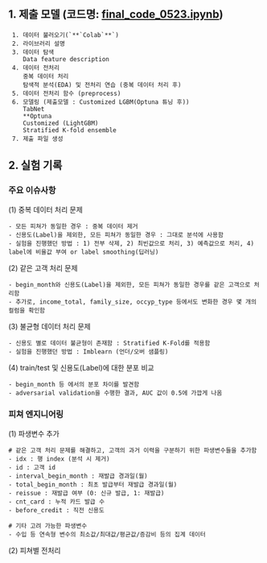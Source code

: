 ## 1. 제출 모델 (코드명: [final_code_0523.ipynb](https://github.com/bunchacha/dacon-competition-credit_score_prediction/blob/main/notebook/%EC%9D%B4%EB%AC%B8%ED%98%95/final_code_0523.ipynb))
```
 1. 데이터 불러오기(`**`Colab`**`)
 2. 라이브러리 설명
 3. 데이터 탐색
    Data feature description
 4. 데이터 전처리
    중복 데이터 처리
    탐색적 분석(EDA) 및 전처리 연습 (중복 데이터 처리 후)
 5. 데이터 전처리 함수 (preprocess)
 6. 모델링 (제출모델 : Customized LGBM(Optuna 튜닝 후))
    TabNet
    **Optuna
    Customized (LightGBM)
    Stratified K-fold ensemble
 7. 제출 파일 생성
 ```
 
## 2. 실험 기록
### 주요 이슈사항
(1) 중복 데이터 처리 문제
```
- 모든 피쳐가 동일한 경우 : 중복 데이터 제거
- 신용도(Label)을 제외한, 모든 피쳐가 동일한 경우 : 그대로 분석에 사용함
- 실험을 진행했던 방법 : 1) 전부 삭제, 2) 최빈값으로 처리, 3) 예측값으로 처리, 4) label에 비율값 부여 or label smoothing(딥러닝)
```
(2) 같은 고객 처리 문제
```
- begin_month와 신용도(Label)을 제외한, 모든 피쳐가 동일한 경우를 같은 고객으로 처리함
- 추가로, income_total, family_size, occyp_type 등에서도 변화한 경우 몇 개의 컬럼을 확인함
```
(3) 불균형 데이터 처리 문제
```
- 신용도 별로 데이터 불균형이 존재함 : Stratified K-Fold를 적용함
- 실험을 진행했던 방법 : Imblearn (언더/오버 샘플링)
```
(4) train/test 및 신용도(Label)에 대한 분포 비교
```
- begin_month 등 에서의 분포 차이를 발견함
- adversarial validation을 수행한 결과, AUC 값이 0.5에 가깝게 나옴
```
### 피쳐 엔지니어링
(1) 파생변수 추가
```
# 같은 고객 처리 문제를 해결하고, 고객의 과거 이력을 구분하기 위한 파생변수들을 추가함
- idx : 행 index (분석 시 제거)
- id : 고객 id
- interval_begin_month : 재발급 경과일(월)
- total_begin_month : 최초 발급부터 재발급 경과일(월)
- reissue : 재발급 여부 (0: 신규 발급, 1: 재발급)
- cnt_card : 누적 카드 발급 수
- before_credit : 직전 신용도

# 기타 고려 가능한 파생변수
- 수입 등 연속형 변수의 최소값/최대값/평균값/증감비 등의 집계 데이터
```

(2) 피쳐별 전처리
